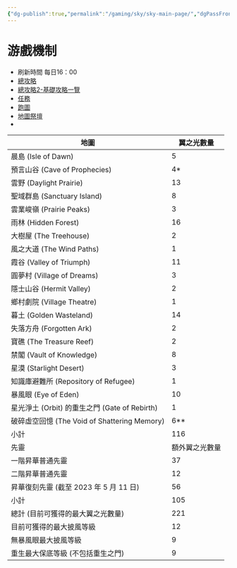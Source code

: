 ```yaml
---
{"dg-publish":true,"permalink":"/gaming/sky/sky-main-page/","dgPassFrontmatter":true}
---
```


# 游戲機制
- 刷新時間 每日16：00
- [總攻略](https://forum.gamer.com.tw/C.php?bsn=33024&snA=1058)
- [總攻略2-基礎攻略一覽](https://forum.gamer.com.tw/C.php?bsn=33024&snA=1760&tnum=1)
- [任務](https://forum.gamer.com.tw/C.php?bsn=33024&snA=702)
- [跑圖](https://forum.gamer.com.tw/C.php?bsn=33024&snA=2040)
- [地圖祭壇](https://forum.gamer.com.tw/C.php?bsn=33024&snA=1999&tnum=6&subbsn=5)
- 


| 地圖                                     | 翼之光數量   |
|----------------------------------------|---------|
| 晨島 (Isle of Dawn)                      | 5       |
| 預言山谷 (Cave of Prophecies)              | 4*      |
| 雲野 (Daylight Prairie)                  | 13      |
| 聖域群島 (Sanctuary Island)                | 8       |
| 雲業峻嶺 (Prairie Peaks)                   | 3       |
| 雨林 (Hidden Forest)                     | 16      |
| 大樹屋 (The Treehouse)                    | 2       |
| 風之大道 (The Wind Paths)                  | 1       |
| 霞谷 (Valley of Triumph)                 | 11      |
| 圓夢村 (Village of Dreams)                | 3       |
| 隱士山谷 (Hermit Valley)                   | 2       |
| 鄉村劇院 (Village Theatre)                 | 1       |
| 暮土 (Golden Wasteland)                  | 14      |
| 失落方舟 (Forgotten Ark)                   | 2       |
| 寶礁 (The Treasure Reef)                 | 2       |
| 禁閣 (Vault of Knowledge)                | 8       |
| 星漠 (Starlight Desert)                  | 3       |
| 知識庫避難所 (Repository of Refugee)         | 1       |
| 暴風眼 (Eye of Eden)                      | 10      |
| 星光淨土 (Orbit) 的重生之門 (Gate of Rebirth)   | 1       |
| 破碎虛空回憶 (The Void of Shattering Memory) | 6**     |
| 小計                                     | 116     |
| 先靈                                     | 額外翼之光數量 |
| 一階昇華普通先靈                               | 37      |
| 二階昇華普通先靈                               | 12      |
| 昇華復刻先靈 (截至 2023 年 5 月 11 日)            | 56      |
| 小計                                     | 105     |
| 總計 (目前可獲得的最大翼之光數量)                     | 221     |
| 目前可獲得的最大披風等級                           | 12      |
| 無暴風眼最大披風等級                             | 9       |
| 重生最大保底等級 (不包括重生之門)                     | 9       |

